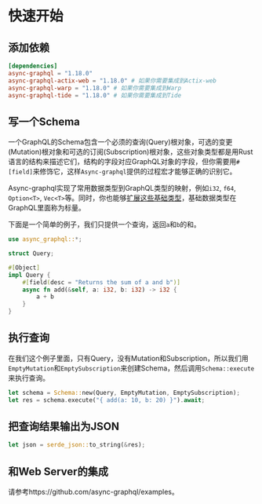 # 快速开始

## 添加依赖

```toml
[dependencies]
async-graphql = "1.18.0"
async-graphql-actix-web = "1.18.0" # 如果你需要集成到Actix-web
async-graphql-warp = "1.18.0" # 如果你需要集成到Warp
async-graphql-tide = "1.18.0" # 如果你需要集成到Tide
```

## 写一个Schema

一个GraphQL的Schema包含一个必须的查询(Query)根对象，可选的变更(Mutation)根对象和可选的订阅(Subscription)根对象，这些对象类型都是用Rust语言的结构来描述它们，结构的字段对应GraphQL对象的字段，但你需要用`#[field]`来修饰它，这样`Async-graphql`提供的过程宏才能够正确的识别它。

Async-graphql实现了常用数据类型到GraphQL类型的映射，例如`i32`, `f64`, `Option<T>`, `Vec<T>`等。同时，你也能够[扩展这些基础类型](custom_scalars.md)，基础数据类型在GraphQL里面称为标量。

下面是一个简单的例子，我们只提供一个查询，返回`a`和`b`的和。

```rust
use async_graphql::*;

struct Query;

#[Object]
impl Query {
    #[field(desc = "Returns the sum of a and b")]
    async fn add(&self, a: i32, b: i32) -> i32 {
        a + b
    }
}

```

## 执行查询

在我们这个例子里面，只有Query，没有Mutation和Subscription，所以我们用`EmptyMutation`和`EmptySubscription`来创建Schema，然后调用`Schema::execute`来执行查询。

```rust
let schema = Schema::new(Query, EmptyMutation, EmptySubscription);
let res = schema.execute("{ add(a: 10, b: 20) }").await;
```

## 把查询结果输出为JSON

```rust
let json = serde_json::to_string(&res);
```

## 和Web Server的集成

请参考https://github.com/async-graphql/examples。